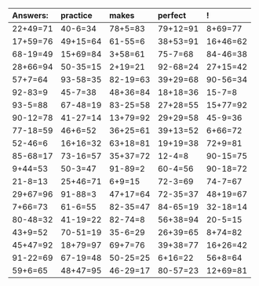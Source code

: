 | Answers: | practice | makes | perfect | ! |
| :--- | :--- | :--- | :--- | :--- |
| 22+49=71 | 40-6=34 | 78+5=83 | 79+12=91 | 8+69=77 | 
| 17+59=76 | 49+15=64 | 61-55=6 | 38+53=91 | 16+46=62 | 
| 68-19=49 | 15+69=84 | 3+58=61 | 75-7=68 | 84-46=38 | 
| 28+66=94 | 50-35=15 | 2+19=21 | 92-68=24 | 27+15=42 | 
| 57+7=64 | 93-58=35 | 82-19=63 | 39+29=68 | 90-56=34 | 
| 92-83=9 | 45-7=38 | 48+36=84 | 18+18=36 | 15-7=8 | 
| 93-5=88 | 67-48=19 | 83-25=58 | 27+28=55 | 15+77=92 | 
| 90-12=78 | 41-27=14 | 13+79=92 | 29+29=58 | 45-9=36 | 
| 77-18=59 | 46+6=52 | 36+25=61 | 39+13=52 | 6+66=72 | 
| 52-46=6 | 16+16=32 | 63+18=81 | 19+19=38 | 72+9=81 | 
| 85-68=17 | 73-16=57 | 35+37=72 | 12-4=8 | 90-15=75 | 
| 9+44=53 | 50-3=47 | 91-89=2 | 60-4=56 | 90-18=72 | 
| 21-8=13 | 25+46=71 | 6+9=15 | 72-3=69 | 74-7=67 | 
| 29+67=96 | 91-88=3 | 47+17=64 | 72-35=37 | 48+19=67 | 
| 7+66=73 | 61-6=55 | 82-35=47 | 84-65=19 | 32-18=14 | 
| 80-48=32 | 41-19=22 | 82-74=8 | 56+38=94 | 20-5=15 | 
| 43+9=52 | 70-51=19 | 35-6=29 | 26+39=65 | 8+74=82 | 
| 45+47=92 | 18+79=97 | 69+7=76 | 39+38=77 | 16+26=42 | 
| 91-22=69 | 67-19=48 | 50-25=25 | 6+16=22 | 56+8=64 | 
| 59+6=65 | 48+47=95 | 46-29=17 | 80-57=23 | 12+69=81 | 
